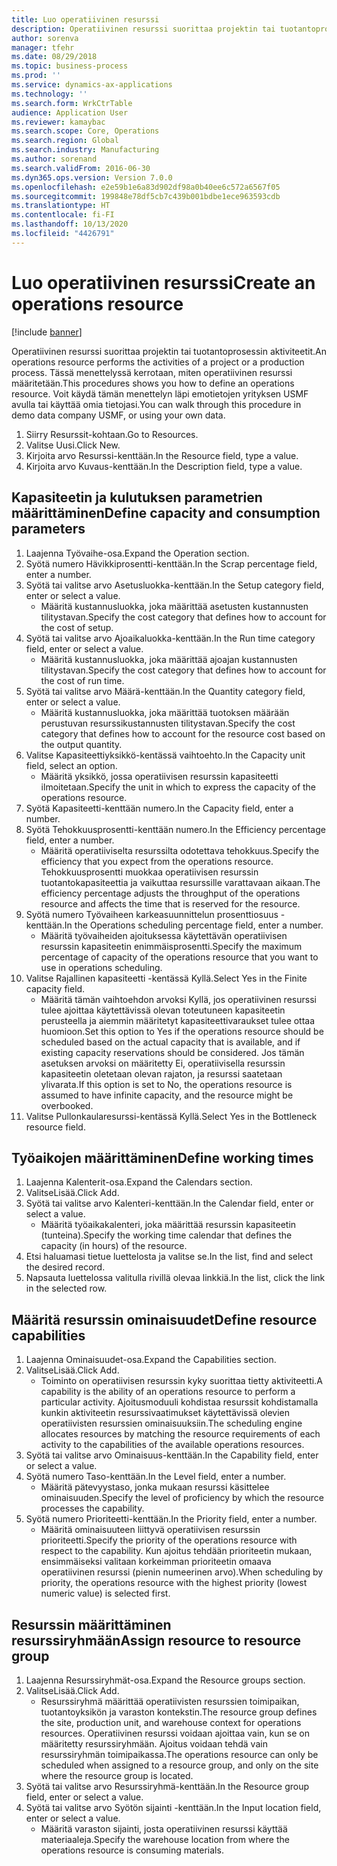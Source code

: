 ```yaml
---
title: Luo operatiivinen resurssi
description: Operatiivinen resurssi suorittaa projektin tai tuotantoprosessin aktiviteetit.
author: sorenva
manager: tfehr
ms.date: 08/29/2018
ms.topic: business-process
ms.prod: ''
ms.service: dynamics-ax-applications
ms.technology: ''
ms.search.form: WrkCtrTable
audience: Application User
ms.reviewer: kamaybac
ms.search.scope: Core, Operations
ms.search.region: Global
ms.search.industry: Manufacturing
ms.author: sorenand
ms.search.validFrom: 2016-06-30
ms.dyn365.ops.version: Version 7.0.0
ms.openlocfilehash: e2e59b1e6a83d902df98a0b40ee6c572a6567f05
ms.sourcegitcommit: 199848e78df5cb7c439b001bdbe1ece963593cdb
ms.translationtype: HT
ms.contentlocale: fi-FI
ms.lasthandoff: 10/13/2020
ms.locfileid: "4426791"
---
```

# <a name="create-an-operations-resource"></a><span data-ttu-id="3d528-103">Luo operatiivinen resurssi</span><span class="sxs-lookup"><span data-stu-id="3d528-103">Create an operations resource</span></span>

[!include [banner](../../includes/banner.md)]

<span data-ttu-id="3d528-104">Operatiivinen resurssi suorittaa projektin tai tuotantoprosessin aktiviteetit.</span><span class="sxs-lookup"><span data-stu-id="3d528-104">An operations resource performs the activities of a project or a production process.</span></span> <span data-ttu-id="3d528-105">Tässä menettelyssä kerrotaan, miten operatiivinen resurssi määritetään.</span><span class="sxs-lookup"><span data-stu-id="3d528-105">This procedures shows you how to define an operations resource.</span></span> <span data-ttu-id="3d528-106">Voit käydä tämän menettelyn läpi emotietojen yrityksen USMF avulla tai käyttää omia tietojasi.</span><span class="sxs-lookup"><span data-stu-id="3d528-106">You can walk through this procedure in demo data company USMF, or using your own data.</span></span>

1. <span data-ttu-id="3d528-107">Siirry Resurssit-kohtaan.</span><span class="sxs-lookup"><span data-stu-id="3d528-107">Go to Resources.</span></span>
2. <span data-ttu-id="3d528-108">Valitse Uusi.</span><span class="sxs-lookup"><span data-stu-id="3d528-108">Click New.</span></span>
3. <span data-ttu-id="3d528-109">Kirjoita arvo Resurssi-kenttään.</span><span class="sxs-lookup"><span data-stu-id="3d528-109">In the Resource field, type a value.</span></span>
4. <span data-ttu-id="3d528-110">Kirjoita arvo Kuvaus-kenttään.</span><span class="sxs-lookup"><span data-stu-id="3d528-110">In the Description field, type a value.</span></span>

## <a name="define-capacity-and-consumption-parameters"></a><span data-ttu-id="3d528-111">Kapasiteetin ja kulutuksen parametrien määrittäminen</span><span class="sxs-lookup"><span data-stu-id="3d528-111">Define capacity and consumption parameters</span></span>
1. <span data-ttu-id="3d528-112">Laajenna Työvaihe-osa.</span><span class="sxs-lookup"><span data-stu-id="3d528-112">Expand the Operation section.</span></span>
2. <span data-ttu-id="3d528-113">Syötä numero Hävikkiprosentti-kenttään.</span><span class="sxs-lookup"><span data-stu-id="3d528-113">In the Scrap percentage field, enter a number.</span></span>
3. <span data-ttu-id="3d528-114">Syötä tai valitse arvo Asetusluokka-kenttään.</span><span class="sxs-lookup"><span data-stu-id="3d528-114">In the Setup category field, enter or select a value.</span></span>
    * <span data-ttu-id="3d528-115">Määritä kustannusluokka, joka määrittää asetusten kustannusten tilitystavan.</span><span class="sxs-lookup"><span data-stu-id="3d528-115">Specify the cost category that defines how to account for the cost of setup.</span></span>  
4. <span data-ttu-id="3d528-116">Syötä tai valitse arvo Ajoaikaluokka-kenttään.</span><span class="sxs-lookup"><span data-stu-id="3d528-116">In the Run time category field, enter or select a value.</span></span>
    * <span data-ttu-id="3d528-117">Määritä kustannusluokka, joka määrittää ajoajan kustannusten tilitystavan.</span><span class="sxs-lookup"><span data-stu-id="3d528-117">Specify the cost category that defines how to account for the cost of run time.</span></span>  
5. <span data-ttu-id="3d528-118">Syötä tai valitse arvo Määrä-kenttään.</span><span class="sxs-lookup"><span data-stu-id="3d528-118">In the Quantity category field, enter or select a value.</span></span>
    * <span data-ttu-id="3d528-119">Määritä kustannusluokka, joka määrittää tuotoksen määrään perustuvan resurssikustannusten tilitystavan.</span><span class="sxs-lookup"><span data-stu-id="3d528-119">Specify the cost category that defines how to account for the resource cost based on the output quantity.</span></span>  
6. <span data-ttu-id="3d528-120">Valitse Kapasiteettiyksikkö-kentässä vaihtoehto.</span><span class="sxs-lookup"><span data-stu-id="3d528-120">In the Capacity unit field, select an option.</span></span>
    * <span data-ttu-id="3d528-121">Määritä yksikkö, jossa operatiivisen resurssin kapasiteetti ilmoitetaan.</span><span class="sxs-lookup"><span data-stu-id="3d528-121">Specify the unit in which to express the capacity of the operations resource.</span></span>  
7. <span data-ttu-id="3d528-122">Syötä Kapasiteetti-kenttään numero.</span><span class="sxs-lookup"><span data-stu-id="3d528-122">In the Capacity field, enter a number.</span></span>
8. <span data-ttu-id="3d528-123">Syötä Tehokkuusprosentti-kenttään numero.</span><span class="sxs-lookup"><span data-stu-id="3d528-123">In the Efficiency percentage field, enter a number.</span></span>
    * <span data-ttu-id="3d528-124">Määritä operatiiviselta resurssilta odotettava tehokkuus.</span><span class="sxs-lookup"><span data-stu-id="3d528-124">Specify the efficiency that you expect from the operations resource.</span></span> <span data-ttu-id="3d528-125">Tehokkuusprosentti muokkaa operatiivisen resurssin tuotantokapasiteettia ja vaikuttaa resurssille varattavaan aikaan.</span><span class="sxs-lookup"><span data-stu-id="3d528-125">The efficiency percentage adjusts the throughput of the operations resource and affects the time that is reserved for the resource.</span></span>  
9. <span data-ttu-id="3d528-126">Syötä numero Työvaiheen karkeasuunnittelun prosenttiosuus -kenttään.</span><span class="sxs-lookup"><span data-stu-id="3d528-126">In the Operations scheduling percentage field, enter a number.</span></span>
    * <span data-ttu-id="3d528-127">Määritä työvaiheiden ajoituksessa käytettävän operatiivisen resurssin kapasiteetin enimmäisprosentti.</span><span class="sxs-lookup"><span data-stu-id="3d528-127">Specify the maximum percentage of capacity of the operations resource that you want to use in operations scheduling.</span></span>  
10. <span data-ttu-id="3d528-128">Valitse Rajallinen kapasiteetti -kentässä Kyllä.</span><span class="sxs-lookup"><span data-stu-id="3d528-128">Select Yes in the Finite capacity field.</span></span>
    * <span data-ttu-id="3d528-129">Määritä tämän vaihtoehdon arvoksi Kyllä, jos operatiivinen resurssi tulee ajoittaa käytettävissä olevan toteutuneen kapasiteetin perusteella ja aiemmin määritetyt kapasiteettivaraukset tulee ottaa huomioon.</span><span class="sxs-lookup"><span data-stu-id="3d528-129">Set this option to Yes if the operations resource should be scheduled based on the actual capacity that is available, and if existing capacity reservations should be considered.</span></span> <span data-ttu-id="3d528-130">Jos tämän asetuksen arvoksi on määritetty Ei, operatiivisella resurssin kapasiteetin oletetaan olevan rajaton, ja resurssi saatetaan ylivarata.</span><span class="sxs-lookup"><span data-stu-id="3d528-130">If this option is set to No, the operations resource is assumed to have infinite capacity, and the resource might be overbooked.</span></span>  
11. <span data-ttu-id="3d528-131">Valitse Pullonkaularesurssi-kentässä Kyllä.</span><span class="sxs-lookup"><span data-stu-id="3d528-131">Select Yes in the Bottleneck resource field.</span></span>

## <a name="define-working-times"></a><span data-ttu-id="3d528-132">Työaikojen määrittäminen</span><span class="sxs-lookup"><span data-stu-id="3d528-132">Define working times</span></span>
1. <span data-ttu-id="3d528-133">Laajenna Kalenterit-osa.</span><span class="sxs-lookup"><span data-stu-id="3d528-133">Expand the Calendars section.</span></span>
2. <span data-ttu-id="3d528-134">ValitseLisää.</span><span class="sxs-lookup"><span data-stu-id="3d528-134">Click Add.</span></span>
3. <span data-ttu-id="3d528-135">Syötä tai valitse arvo Kalenteri-kenttään.</span><span class="sxs-lookup"><span data-stu-id="3d528-135">In the Calendar field, enter or select a value.</span></span>
    * <span data-ttu-id="3d528-136">Määritä työaikakalenteri, joka määrittää resurssin kapasiteetin (tunteina).</span><span class="sxs-lookup"><span data-stu-id="3d528-136">Specify the working time calendar that defines the capacity (in hours) of the resource.</span></span>  
4. <span data-ttu-id="3d528-137">Etsi haluamasi tietue luettelosta ja valitse se.</span><span class="sxs-lookup"><span data-stu-id="3d528-137">In the list, find and select the desired record.</span></span>
5. <span data-ttu-id="3d528-138">Napsauta luettelossa valitulla rivillä olevaa linkkiä.</span><span class="sxs-lookup"><span data-stu-id="3d528-138">In the list, click the link in the selected row.</span></span>

## <a name="define-resource-capabilities"></a><span data-ttu-id="3d528-139">Määritä resurssin ominaisuudet</span><span class="sxs-lookup"><span data-stu-id="3d528-139">Define resource capabilities</span></span>
1. <span data-ttu-id="3d528-140">Laajenna Ominaisuudet-osa.</span><span class="sxs-lookup"><span data-stu-id="3d528-140">Expand the Capabilities section.</span></span>
2. <span data-ttu-id="3d528-141">ValitseLisää.</span><span class="sxs-lookup"><span data-stu-id="3d528-141">Click Add.</span></span>
    * <span data-ttu-id="3d528-142">Toiminto on operatiivisen resurssin kyky suorittaa tietty aktiviteetti.</span><span class="sxs-lookup"><span data-stu-id="3d528-142">A capability is the ability of an operations resource to perform a particular activity.</span></span> <span data-ttu-id="3d528-143">Ajoitusmoduuli kohdistaa resurssit kohdistamalla kunkin aktiviteetin resurssivaatimukset käytettävissä olevien operatiivisten resurssien ominaisuuksiin.</span><span class="sxs-lookup"><span data-stu-id="3d528-143">The scheduling engine allocates resources by matching the resource requirements of each activity to the capabilities of the available operations resources.</span></span>  
3. <span data-ttu-id="3d528-144">Syötä tai valitse arvo Ominaisuus-kenttään.</span><span class="sxs-lookup"><span data-stu-id="3d528-144">In the Capability field, enter or select a value.</span></span>
4. <span data-ttu-id="3d528-145">Syötä numero Taso-kenttään.</span><span class="sxs-lookup"><span data-stu-id="3d528-145">In the Level field, enter a number.</span></span>
    * <span data-ttu-id="3d528-146">Määritä pätevyystaso, jonka mukaan resurssi käsittelee ominaisuuden.</span><span class="sxs-lookup"><span data-stu-id="3d528-146">Specify the level of proficiency by which the resource processes the capability.</span></span>  
5. <span data-ttu-id="3d528-147">Syötä numero Prioriteetti-kenttään.</span><span class="sxs-lookup"><span data-stu-id="3d528-147">In the Priority field, enter a number.</span></span>
    * <span data-ttu-id="3d528-148">Määritä ominaisuuteen liittyvä operatiivisen resurssin prioriteetti.</span><span class="sxs-lookup"><span data-stu-id="3d528-148">Specify the priority of the operations resource with respect to the capability.</span></span> <span data-ttu-id="3d528-149">Kun ajoitus tehdään prioriteetin mukaan, ensimmäiseksi valitaan korkeimman prioriteetin omaava operatiivinen resurssi (pienin numeerinen arvo).</span><span class="sxs-lookup"><span data-stu-id="3d528-149">When scheduling by priority, the operations resource with the highest priority (lowest numeric value) is selected first.</span></span>  

## <a name="assign-resource-to-resource-group"></a><span data-ttu-id="3d528-150">Resurssin määrittäminen resurssiryhmään</span><span class="sxs-lookup"><span data-stu-id="3d528-150">Assign resource to resource group</span></span>
1. <span data-ttu-id="3d528-151">Laajenna Resurssiryhmät-osa.</span><span class="sxs-lookup"><span data-stu-id="3d528-151">Expand the Resource groups section.</span></span>
2. <span data-ttu-id="3d528-152">ValitseLisää.</span><span class="sxs-lookup"><span data-stu-id="3d528-152">Click Add.</span></span>
    * <span data-ttu-id="3d528-153">Resurssiryhmä määrittää operatiivisten resurssien toimipaikan, tuotantoyksikön ja varaston kontekstin.</span><span class="sxs-lookup"><span data-stu-id="3d528-153">The resource group defines the site, production unit, and warehouse context for operations resources.</span></span> <span data-ttu-id="3d528-154">Operatiivinen resurssi voidaan ajoittaa vain, kun se on määritetty resurssiryhmään. Ajoitus voidaan tehdä vain resurssiryhmän toimipaikassa.</span><span class="sxs-lookup"><span data-stu-id="3d528-154">The operations resource can only be scheduled when assigned to a resource group, and only on the site where the resource group is located.</span></span>  
3. <span data-ttu-id="3d528-155">Syötä tai valitse arvo Resurssiryhmä-kenttään.</span><span class="sxs-lookup"><span data-stu-id="3d528-155">In the Resource group field, enter or select a value.</span></span>
4. <span data-ttu-id="3d528-156">Syötä tai valitse arvo Syötön sijainti -kenttään.</span><span class="sxs-lookup"><span data-stu-id="3d528-156">In the Input location field, enter or select a value.</span></span>
    * <span data-ttu-id="3d528-157">Määritä varaston sijainti, josta operatiivinen resurssi käyttää materiaaleja.</span><span class="sxs-lookup"><span data-stu-id="3d528-157">Specify the warehouse location from where the operations resource is consuming materials.</span></span>  

